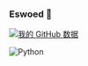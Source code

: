 ### Eswoed 👋
[![我的 GitHub 数据](https://github-readme-stats.vercel.app/api?username=Ajian-jyj)]()


![Python](https://img.shields.io/badge/-Python-333333?style=flat&logo=python)
<!--
**Ajian-jyj/Ajian-jyj** is a ✨ _special_ ✨ repository because its `README.md` (this file) appears on your GitHub profile.
Here are some ideas to get you started:

- 🔭 I’m currently working on ...
- 🌱 I’m currently learning ...
- 👯 I’m looking to collaborate on ...
- 🤔 I’m looking for help with ...
- 💬 Ask me about ...
- 📫 How to reach me: ...
- 😄 Pronouns: ...
- ⚡ Fun fact: ...
-->
